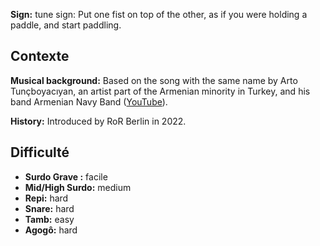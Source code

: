 **Sign:** tune sign: Put one fist on top of the other, as if you were holding a
paddle, and start paddling.

## Contexte

**Musical background:** Based on the song with the same name by Arto
Tunçboyacıyan, an artist part of the Armenian minority in Turkey, and his band
Armenian Navy Band ([YouTube](https://www.youtube.com/watch?v=OCgrJFbIAcw)).

**History:** Introduced by RoR Berlin in 2022.

## Difficulté

* **Surdo Grave :** facile
* **Mid/High Surdo:** medium
* **Repi:** hard
* **Snare:** hard
* **Tamb:** easy
* **Agogô:** hard
